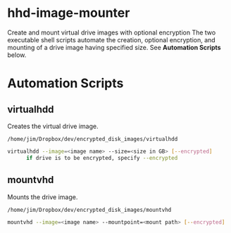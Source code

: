 # hhd-image-mounter
Create and mount virtual drive images with optional encryption
The two executable shell scripts automate the creation, optional encryption, and mounting of a drive image having specified size. See **Automation Scripts** below.

# Automation Scripts

## virtualhdd

Creates the virtual drive image.

`/home/jim/Dropbox/dev/encrypted_disk_images/virtualhdd`

```bash
virtualhdd --image=<image name> --size=<size in GB> [--encrypted]
      if drive is to be encrypted, specify --encrypted
```

## mountvhd

Mounts the drive image.

`/home/jim/Dropbox/dev/encrypted_disk_images/mountvhd`

```bash
mountvhd --image=<image name> --mountpoint=<mount path> [--encrypted]
```

